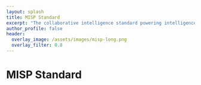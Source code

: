 ```yaml
---
layout: splash
title: MISP Standard
excerpt: "The collaborative intelligence standard powering intelligence and information exchange, sharing and modeling."
author_profile: false
header:
  overlay_image: /assets/images/misp-long.png
  overlay_filter: 0.8
---
```


# MISP Standard



